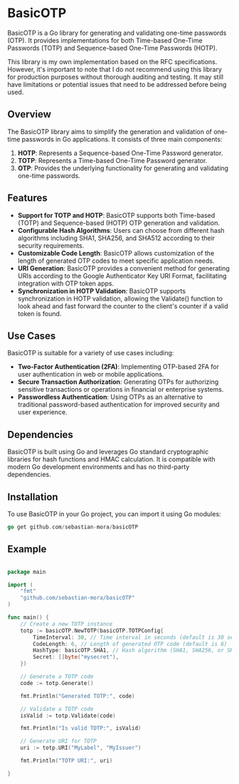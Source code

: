 # BasicOTP

BasicOTP is a Go library for generating and validating one-time passwords (OTP). It provides implementations for both Time-based One-Time Passwords (TOTP) and Sequence-based One-Time Passwords (HOTP).

This library is my own implementation based on the RFC specifications. However, it's important to note that I do not recommend using this library for production purposes without thorough auditing and testing. It may still have limitations or potential issues that need to be addressed before being used.

## Overview

The BasicOTP library aims to simplify the generation and validation of one-time passwords in Go applications. It consists of three main components:

1. **HOTP**: Represents a Sequence-based One-Time Password generator.
2. **TOTP**: Represents a Time-based One-Time Password generator.
3. **OTP**: Provides the underlying functionality for generating and validating one-time passwords.

## Features

- **Support for TOTP and HOTP**: BasicOTP supports both Time-based (TOTP) and Sequence-based (HOTP) OTP generation and validation.
- **Configurable Hash Algorithms**: Users can choose from different hash algorithms including SHA1, SHA256, and SHA512 according to their security requirements.
- **Customizable Code Length**: BasicOTP allows customization of the length of generated OTP codes to meet specific application needs.
- **URI Generation**: BasicOTP provides a convenient method for generating URIs according to the Google Authenticator Key URI Format, facilitating integration with OTP token apps.
- **Synchronization in HOTP Validation**: BasicOTP supports synchronization in HOTP validation, allowing the Validate() function to look ahead and fast forward the counter to the client's counter if a valid token is found.

## Use Cases

BasicOTP is suitable for a variety of use cases including:

- **Two-Factor Authentication (2FA)**: Implementing OTP-based 2FA for user authentication in web or mobile applications.
- **Secure Transaction Authorization**: Generating OTPs for authorizing sensitive transactions or operations in financial or enterprise systems.
- **Passwordless Authentication**: Using OTPs as an alternative to traditional password-based authentication for improved security and user experience.

## Dependencies

BasicOTP is built using Go and leverages Go standard cryptographic libraries for hash functions and HMAC calculation. It is compatible with modern Go development environments and has no third-party dependencies.

## Installation

To use BasicOTP in your Go project, you can import it using Go modules:

```go
go get github.com/sebastian-mora/basicOTP
```

## Example

```go

package main

import (
    "fmt"
    "github.com/sebastian-mora/basicOTP"
)

func main() {
    // Create a new TOTP instance
    totp := basicOTP.NewTOTP(basicOTP.TOTPConfig{
        TimeInterval: 30, // Time interval in seconds (default is 30 seconds)
        CodeLength: 6, // Length of generated OTP code (default is 6)
        HashType: basicOTP.SHA1, // Hash algorithm (SHA1, SHA256, or SHA512)
        Secret: []byte("mysecret"),
    })

    // Generate a TOTP code
    code := totp.Generate()

    fmt.Println("Generated TOTP:", code)

    // Validate a TOTP code
    isValid := totp.Validate(code)

    fmt.Println("Is valid TOTP:", isValid)

    // Generate URI for TOTP
    uri := totp.URI("MyLabel", "MyIssuer")

    fmt.Println("TOTP URI:", uri)

}

```
